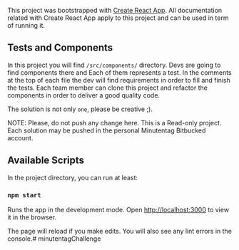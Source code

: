 This project was bootstrapped with [Create React App](https://github.com/facebook/create-react-app).
All documentation related with Create React App apply to this project and can be used in term of running it.

## Tests and Components

In this project you will find `/src/components/` directory. Devs are going to find components there and Each of them represents a test.
In the comments at the top of each file the dev will find requirements in order to fill and finish the tests.
Each team member can clone this project and refactor the components in order to deliver a good quality code.

The solution is not only `one`, please be creative ;).

NOTE: Please, do not push any change here. This is a Read-only project. Each solution may be pushed in the personal Minutentag Bitbucked account.

## Available Scripts

In the project directory, you can run at least:

### `npm start`

Runs the app in the development mode. Open [http://localhost:3000](http://localhost:3000) to view it in the browser.

The page will reload if you make edits. You will also see any lint errors in the console.#   m i n u t e n t a g C h a l l e n g e  
 